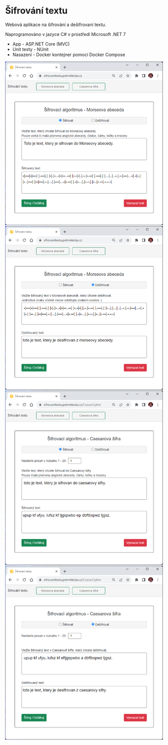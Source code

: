 # Šifrování textu
Webová aplikace na šifrování a dešifrovaní textu. 

Naprogramováno v jazyce C# v prostředí Microsoft .NET 7

- App - ASP.NET Core (MVC)
- Unit testy - NUnit
- Nasazení - Docker kontejner pomocí Docker Compose

![Screenshot](TextEncryption_1.png)
![Screenshot](TextEncryption_2.png)
![Screenshot](TextEncryption_3.png)
![Screenshot](TextEncryption_4.png)
